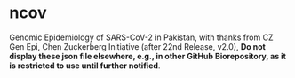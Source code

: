 # ncov
Genomic Epidemiology of SARS-CoV-2 in Pakistan, with thanks from CZ Gen Epi, Chen Zuckerberg Initiative (after 22nd Release, v2.0), **Do not display these json file elsewhere, e.g., in other GitHub Biorepository, as it is restricted to use until further notified**.
